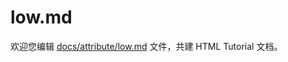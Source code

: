 low.md
===

欢迎您编辑 <a target="__blank" href="https://github.com/jaywcjlove/html-tutorial/blob/main/docs/attribute/low.md">docs/attribute/low.md</a> 文件，共建 HTML Tutorial 文档。